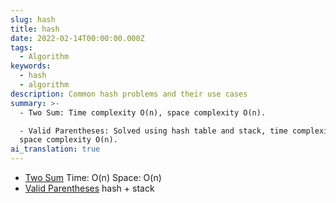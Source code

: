 ```yaml
---
slug: hash
title: hash
date: 2022-02-14T00:00:00.000Z
tags:
  - Algorithm
keywords:
  - hash
  - algorithm
description: Common hash problems and their use cases
summary: >-
  - Two Sum: Time complexity O(n), space complexity O(n).

  - Valid Parentheses: Solved using hash table and stack, time complexity O(n),
  space complexity O(n).
ai_translation: true
---
```


- [Two Sum](https://leetcode-cn.com/problems/two-sum/)
  Time: O(n) Space: O(n)
- [Valid Parentheses](https://leetcode-cn.com/submissions/detail/264620145/)
  hash + stack
